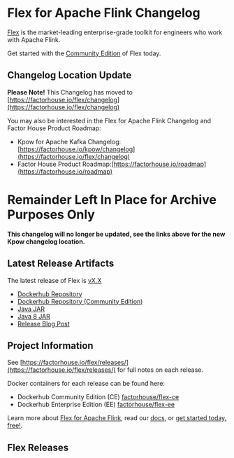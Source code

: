 # Flex for Apache Flink Changelog

[Flex](https://factorhouse.io/flex) is the market-leading enterprise-grade toolkit for engineers who work with Apache Flink.

Get started with the [Community Edition](https://factorhouse.io/flex/get-started) of Flex today.

## Changelog Location Update

**Please Note!** This Changelog has moved to [https://factorhouse.io/flex/changelog](https://factorhouse.io/flex/changelog)

You may also be interested in the Flex for Apache Flink Changelog and Factor House Product Roadmap:

* Kpow for Apache Kafka Changelog: [https://factorhouse.io/kpow/changelog](https://factorhouse.io/flex/changelog)
* Factor House Product Roadmap:[https://factorhouse.io/roadmap](https://factorhouse.io/roadmap)

# Remainder Left In Place for Archive Purposes Only

**This changelog will no longer be updated, see the links above for the new Kpow changelog location.**

## Latest Release Artifacts

The latest release of Flex is [vX.X](https://factorhouse.io/flex/releases/X)

* [Dockerhub Repository](https://hub.docker.com/r/factorhouse/flex-ee)
* [Dockerhub Repository (Community Edition)](https://hub.docker.com/r/factorhouse/flex-ce)
* [Java JAR]()
* [Java 8 JAR]()
* [Release Blog Post](https://factorhouse.io/flex//releases/X)

## Project Information

See [https://factorhouse.io/flex/releases/](https://factorhouse.io/flex/releases/) for full notes on each release.

Docker containers for each release can be found here:

 * Dockerhub Community Edition (CE) [factorhouse/flex-ce](https://hub.docker.com/r/factorhouse/flex-ce)
 * Dockerhub Enterprise Edition (EE) [factorhouse/flex-ee](https://hub.docker.com/r/factorhouse/flex-ee)

Learn more about [Flex for Apache Flink](https://factorhouse.io/flex), read our [docs](https://factorhouse.io/flex/docs), or [get started today, free!](https://factorhouse.io/flex/get-started).

## Flex Releases
